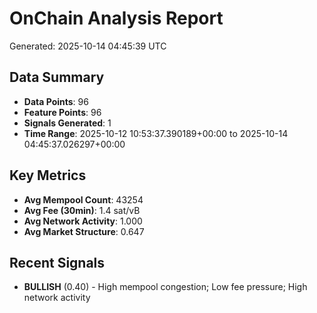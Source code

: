 # OnChain Analysis Report
Generated: 2025-10-14 04:45:39 UTC

## Data Summary
- **Data Points**: 96
- **Feature Points**: 96
- **Signals Generated**: 1
- **Time Range**: 2025-10-12 10:53:37.390189+00:00 to 2025-10-14 04:45:37.026297+00:00

## Key Metrics
- **Avg Mempool Count**: 43254
- **Avg Fee (30min)**: 1.4 sat/vB
- **Avg Network Activity**: 1.000
- **Avg Market Structure**: 0.647

## Recent Signals
- **BULLISH** (0.40) - High mempool congestion; Low fee pressure; High network activity
